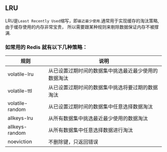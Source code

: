 ## LRU

LRU是`Least Recently Used`缩写，即`最近最少使用`.通常用于实现缓存的淘汰策略,由于缓存使用的内存非常宝贵，
所以需要跟某种规则来剔除数据保证内存不被撑满.

### 如常用的 Redis 就有以下几种策略：

<table>
<thead>
    <tr>
       <th>规则</th>
       <th>说明</th>
    </tr>
</thead>
<tbody>
    <tr>
       <td>volatile-lru</td>
       <td>从已设置过期时间的数据集中挑选最近最少使用的数据淘汰</td>
    </tr>
    <tr>
       <td>volatile-ttl</td>
       <td>从已设置过期时间的数据集中挑选将要过期的数据淘汰</td>
    </tr>
    <tr>
       <td>volatile-random</td>
       <td>从已设置过期时间的数据集中任意选择数据淘汰</td>
    </tr>
    <tr>
       <td>allkeys-lru</td>
       <td>从所有数据集中挑选最近最少使用的数据淘汰</td>
    </tr>
    <tr>
       <td>allkeys-random</td>
       <td>从所有数据集中任意选择数据进行淘汰</td>
    </tr>
    <tr>
       <td>noeviction</td>
       <td>不删除键，只返回错误</td>
    </tr>
</tbody>
</table>


